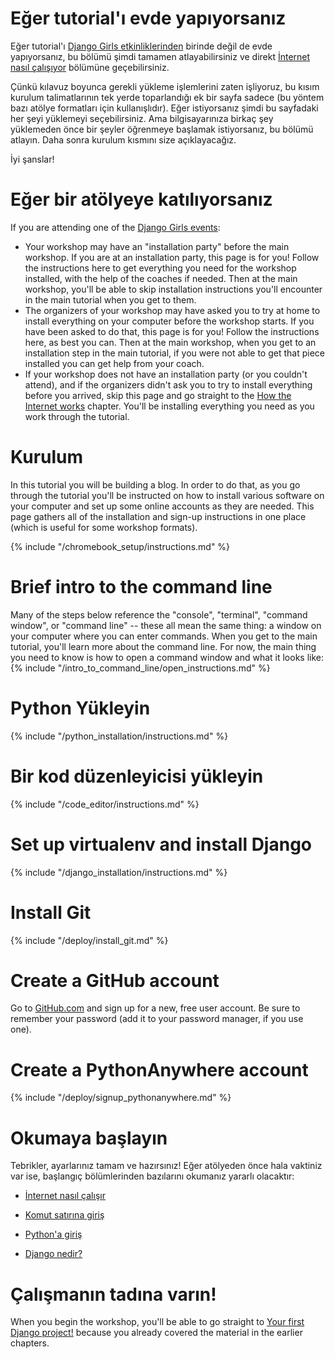 # Eğer tutorial'ı evde yapıyorsanız

Eğer tutorial'ı [Django Girls etkinliklerinden](https://djangogirls.org/events/) birinde değil de evde yapıyorsanız, bu bölümü şimdi tamamen atlayabilirsiniz ve direkt [İnternet nasıl çalışıyor](../how_the_internet_works/README.md) bölümüne geçebilirsiniz.

Çünkü kılavuz boyunca gerekli yükleme işlemlerini zaten işliyoruz, bu kısım kurulum talimatlarının tek yerde toparlandığı ek bir sayfa sadece (bu yöntem bazı atölye formatları için kullanışlıdır). Eğer istiyorsanız şimdi bu sayfadaki her şeyi yüklemeyi seçebilirsiniz. Ama bilgisayarınıza birkaç şey yüklemeden önce bir şeyler öğrenmeye başlamak istiyorsanız, bu bölümü atlayın. Daha sonra kurulum kısmını size açıklayacağız.

İyi şanslar!

# Eğer bir atölyeye katılıyorsanız

If you are attending one of the [Django Girls events](https://djangogirls.org/events/):

* Your workshop may have an "installation party" before the main workshop. If you are at an installation party, this page is for you! Follow the instructions here to get everything you need for the workshop installed, with the help of the coaches if needed. Then at the main workshop, you'll be able to skip installation instructions you'll encounter in the main tutorial when you get to them.
* The organizers of your workshop may have asked you to try at home to install everything on your computer before the workshop starts. If you have been asked to do that, this page is for you! Follow the instructions here, as best you can. Then at the main workshop, when you get to an installation step in the main tutorial, if you were not able to get that piece installed you can get help from your coach.
* If your workshop does not have an installation party (or you couldn't attend), and if the organizers didn't ask you to try to install everything before you arrived, skip this page and go straight to the [How the Internet works](../how_the_internet_works/README.md) chapter. You'll be installing everything you need as you work through the tutorial.

# Kurulum

In this tutorial you will be building a blog. In order to do that, as you go through the tutorial you'll be instructed on how to install various software on your computer and set up some online accounts as they are needed. This page gathers all of the installation and sign-up instructions in one place (which is useful for some workshop formats).

<!--sec data-title="Chromebook setup (if you're using one)"
data-id="chromebook_setup" data-collapse=true ces--> {% include "/chromebook_setup/instructions.md" %} 

<!--endsec-->

# Brief intro to the command line

Many of the steps below reference the "console", "terminal", "command window", or "command line" -- these all mean the same thing: a window on your computer where you can enter commands. When you get to the main tutorial, you'll learn more about the command line. For now, the main thing you need to know is how to open a command window and what it looks like: {% include "/intro_to_command_line/open_instructions.md" %}

# Python Yükleyin

{% include "/python_installation/instructions.md" %}

# Bir kod düzenleyicisi yükleyin

{% include "/code_editor/instructions.md" %}

# Set up virtualenv and install Django

{% include "/django_installation/instructions.md" %}

# Install Git

{% include "/deploy/install_git.md" %}

# Create a GitHub account

Go to [GitHub.com](https://www.github.com) and sign up for a new, free user account. Be sure to remember your password (add it to your password manager, if you use one).

# Create a PythonAnywhere account

{% include "/deploy/signup_pythonanywhere.md" %}

# Okumaya başlayın

Tebrikler, ayarlarınız tamam ve hazırsınız! Eğer atölyeden önce hala vaktiniz var ise, başlangıç bölümlerinden bazılarını okumanız yararlı olacaktır:

* [İnternet nasıl çalışır](../how_the_internet_works/README.md)

* [Komut satırına giriş](../intro_to_command_line/README.md)

* [Python'a giriş](../python_introduction/README.md)

* [Django nedir?](../django/README.md)

# Çalışmanın tadına varın!

When you begin the workshop, you'll be able to go straight to [Your first Django project!](../django_start_project/README.md) because you already covered the material in the earlier chapters.